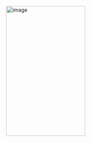 <img width="217" height="354" alt="image" src="https://github.com/user-attachments/assets/51aeb632-f06e-4ddc-94d6-98b6d780f218" />
